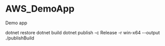# AWS_DemoApp
Demo app

dotnet restore
dotnet build
dotnet publish -c Release -r win-x64 --output ./publishBuild
